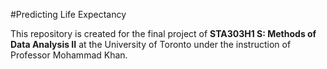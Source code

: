 #Predicting Life Expectancy

This repository is created for the final project of **STA303H1 S: Methods of Data Analysis II** at the University of Toronto under the instruction of Professor Mohammad Khan.

